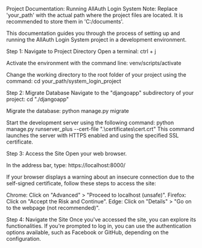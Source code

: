 Project Documentation: Running AllAuth Login System
Note: Replace 'your_path' with the actual path where the project files are located. It is recommended to store them in 'C:/documents'.

This documentation guides you through the process of setting up and running the AllAuth Login System project in a development environment.

Step 1: Navigate to Project Directory
Open a terminal: ctrl + j

Activate the environment with the command line:
venv/scripts/activate

Change the working directory to the root folder of your project using the command:
cd your_path/system_login_project

Step 2: Migrate Database
Navigate to the "djangoapp" subdirectory of your project:
cd "./djangoapp"

Migrate the database:
python manage.py migrate

Start the development server using the following command:
python manage.py runserver_plus --cert-file ".\certificates\cert.crt"
This command launches the server with HTTPS enabled and using the specified SSL certificate.

Step 3: Access the Site
Open your web browser.

In the address bar, type: https://localhost:8000/

If your browser displays a warning about an insecure connection due to the self-signed certificate, follow these steps to access the site:

Chrome: Click on "Advanced" > "Proceed to localhost (unsafe)".
Firefox: Click on "Accept the Risk and Continue".
Edge: Click on "Details" > "Go on to the webpage (not recommended)".



Step 4: Navigate the Site
Once you've accessed the site, you can explore its functionalities. If you're prompted to log in, you can use the authentication options available, such as Facebook or GitHub, depending on the configuration.

